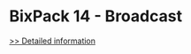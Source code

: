 # BixPack 14 - Broadcast
[>> Detailed information](https://secure.shareit.com/shareit/product.html?productid=300615864&affiliateid=200057808)